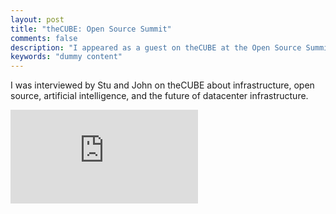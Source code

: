 ```yaml
---
layout: post
title: "theCUBE: Open Source Summit"
comments: false
description: "I appeared as a guest on theCUBE at the Open Source Summit in 2017"
keywords: "dummy content"
---
```


I was interviewed by Stu and John on theCUBE about infrastructure, open source, artificial intelligence, and the future of datacenter infrastructure.

<div class="video-container"><iframe src="https://www.youtube.com/embed/1ys2-hMXiWs" frameborder="0" allowfullscreen></iframe></div>


